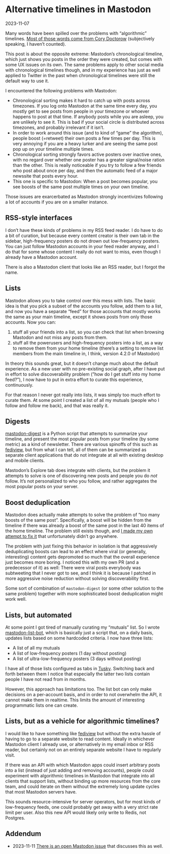 Alternative timelines in Mastodon
=================================

<time id=post-date>2023-11-07</time>

Many words have been spilled over the problems with “algorithmic” timelines. [Most of those words come from Cory Doctorow](https://pluralistic.net/tag/algorithms-exposed/) (subjectively speaking, I haven’t counted).

This post is about the opposite extreme: Mastodon’s chronological timeline, which just shows you posts in the order they were created, but comes with some UX issues on its own. The same problems apply to other social media with chronological timelines though, and in my experience has just as well applied to Twitter in the past when chronological timelines were still the default way to use it.

I encountered the following problems with Mastodon:

- Chronological sorting makes it hard to catch up with posts across timezones. If you log onto Mastodon at the same time every day, you mostly get to see posts from people in your timezone or whoever happens to post at that time. If anybody posts while you are asleep, you are unlikely to see it. This is bad if your social circle is distributed across timezones, and probably irrelevant if it isn’t.
- In order to work around this issue (and to kind of “game” the algorithm), people boost (=retweet) their own posts a few times per day. This is very annoying if you are a heavy lurker and are seeing the same post pop up on your timeline multiple times.
- Chronological sorting strongly favors active posters over inactive ones, with no regard over whether one poster has a greater signal/noise ration than the other. This is really noticeable if you try to follow a few friends who post about once per day, and then the automatic feed of a major newssite that posts every hour.
- This one is specific to Mastodon: When a post becomes popular, you see boosts of the same post multiple times on your own timeline.

Those issues are exarcerbated as Mastodon strongly incentivizes following a lot of accounts if you are on a smaller instance.

## RSS-style interfaces

I don’t have these kinds of problems in my RSS feed reader. I do have to do a bit of curation, but because every content creator is their own tab in the sidebar, high-frequency posters do not drown out low-frequency posters. You can just follow Mastodon accounts in your feed reader anyway, and I do that for some whose content I really do not want to miss, even though I already have a Mastodon account.

There is also a Mastodon client that looks like an RSS reader, but I forgot the name.

## Lists

Mastodon allows you to take control over this mess with lists. The basic idea is that you pick a subset of the accounts you follow, add them to a list, and now you have a separate “feed” for those accounts that mostly works the same as your main timeline, except it shows posts from only those accounts. Now you can:

1. stuff all your friends into a list, so you can check that list when browsing Mastodon and not miss any posts from them.
2. stuff all the powerusers and high-frequency posters into a list, as a way to remove them from your home timeline (there’s a setting to remove list members from the main timeline in, I think, version 4.2.0 of Mastodon)

In theory this sounds great, but it doesn’t change much about the default experience. As a new user with no pre-existing social graph, after I have put in effort to solve discoverability problem (”how do I get stuff into my home feed?”), I now have to put in extra effort to curate this experience, continuously.

For that reason I never got really into lists, it was simply too much effort to curate them. At some point I created a list of all my mutuals (people who I follow and follow me back), and that was really it.

## Digests

[mastodon-digest](https://github.com/hodgesmr/mastodon_digest) is a Python script that attempts to summarize your timeline, and present the most popular posts from your timeline (by some metric) as a kind of newsletter. There are various spinoffs of this such as [fediview](https://fediview.com/), but from what I can tell, all of them can be summarized as separate client applications that do not integrate at all with existing desktop and mobile clients.

Mastodon’s Explore tab does integrate with clients, but the problem it attempts to solve is one of discovering new posts and people you do *not* follow. It’s not personalized to who you follow, and rather aggregates the most popular posts on your server.

## Boost deduplication

Mastodon does actually make attempts to solve the problem of “too many boosts of the same post”. Specifically, a boost will be hidden from the timeline if there was already a boost of the same post in the last 40 items of the home timeline. The problem still exists though, and [I made my own attempt to fix it](https://github.com/mastodon/mastodon/pull/22946) that unfortunately didn’t go anywhere.

The problem with just fixing this behavior in isolation is that aggressively deduplicating boosts can lead to an effect where viral (or generally, interesting) content gets depromoted so much that the overall experience just becomes more boring. I noticed this with my own PR (and a predecessor of it) as well: There were viral posts everybody was subtweeting that I never got to see, and I think it is because I patched in more aggressive noise reduction without solving discoverability first.

Some sort of combination of `mastodon-digest` (or some other solution to the same problem) together with more sophisticated boost deduplication might work well.

## Lists, but automated

At some point I got tired of manually curating my “mutuals” list. So I wrote [mastodon-list-bot](https://github.com/untitaker/mastodon-list-bot), which is basically just a script that, on a daily basis, updates lists based on some hardcoded criteria. I now have three lists:

- A list of all my mutuals
- A list of low-frequency posters (1 day without posting)
- A list of ultra-low-frequency posters (3 days without posting)

I have all of those lists configured as tabs in [Tusky](https://tusky.app/). Switching back and forth between them I notice that especially the latter two lists contain people I have not read from in months.

However, this approach has limitations too. The list bot can only make decisions on a per-account basis, and in order to not overwhelm the API, it cannot make them in realtime. This limits the amount of interesting programmatic lists one can create.

## Lists, but as a vehicle for algorithmic timelines?

I would like to have something like [fediview](https://fediview.com/) but without the extra hassle of having to go to a separate website to read content. Ideally in whichever Mastodon client I already use, or alternatively in my email inbox or RSS reader, but certainly not on an entirely separate website I have to regularly visit.

If there was an API with which Mastodon apps could insert arbitrary posts into a list (instead of just adding and removing accounts), people could experiment with algorithmic timelines in Mastodon that integrate into all clients that support lists, without binding up more resources from the core team, and could iterate on them without the extremely long update cycles that most Mastodon servers have.

This sounds resource-intensive for server operators, but for most kinds of low-frequency feeds, one could probably get away with a very strict rate limit per user. Also this new API would likely only write to Redis, not Postgres.

## Addendum

* <time>2023-11-11</time> [There is an open Mastodon issue](https://github.com/mastodon/mastodon/issues/3782) that discusses this as well.
